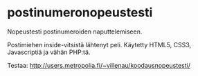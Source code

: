 # postinumeronopeustesti
Nopeustesti postinumeroiden naputtelemiseen.

Postimiehen inside-vitsistä lähtenyt peli. Käytetty HTML5, CSS3, Javascriptiä ja vähän PHP:tä.

Testaa:
http://users.metropolia.fi/~villenau/koodausnopeustesti/
